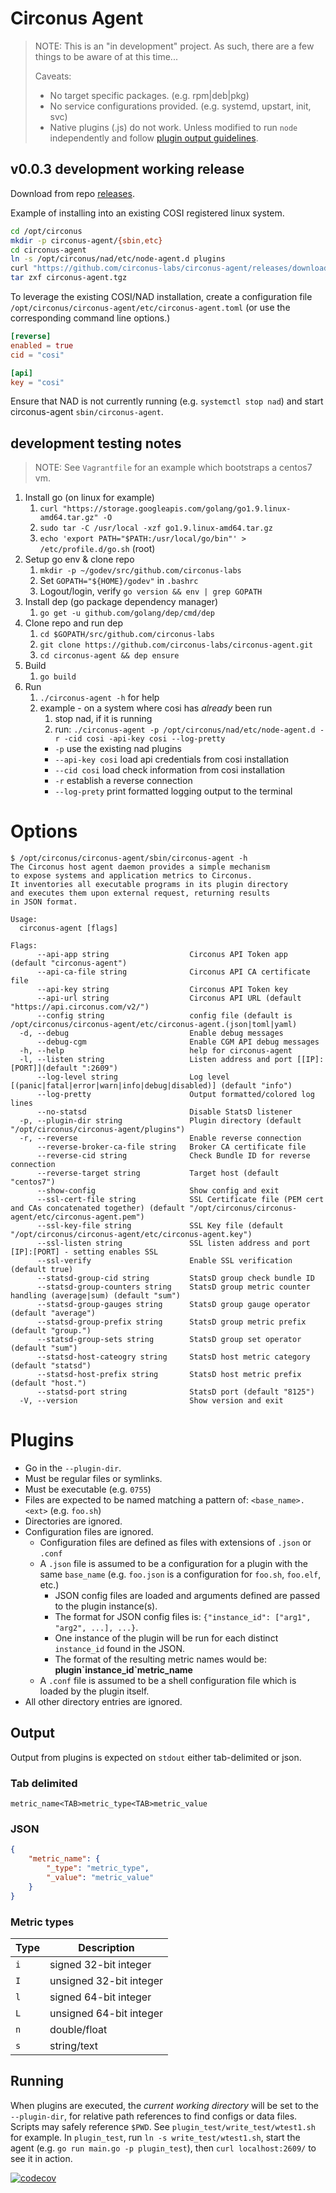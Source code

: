 # Circonus Agent

>NOTE: This is an "in development" project. As such, there are a few things to be aware of at this time...
>
> Caveats:
> * No target specific packages. (e.g. rpm|deb|pkg)
> * No service configurations provided. (e.g. systemd, upstart, init, svc)
> * Native plugins (.js) do not work. Unless modified to run `node` independently and follow [plugin output guidelines](#output).

## v0.0.3 development working release

Download from repo [releases](https://github.com/circonus-labs/circonus-agent/releases).

Example of installing into an existing COSI registered linux system.

```sh
cd /opt/circonus
mkdir -p circonus-agent/{sbin,etc}
cd circonus-agent
ln -s /opt/circonus/nad/etc/node-agent.d plugins
curl "https://github.com/circonus-labs/circonus-agent/releases/download/v0.0.3/circonus-agent_0.0.3_linux_64-bit.tar.gz" -o circonus-agent.tgz
tar zxf circonus-agent.tgz
```
To leverage the existing COSI/NAD installation, create a configuration file `/opt/circonus/circonus-agent/etc/circonus-agent.toml` (or use the corresponding command line options.)

```toml
[reverse]
enabled = true
cid = "cosi"

[api]
key = "cosi"
```

Ensure that NAD is not currently running (e.g. `systemctl stop nad`) and start circonus-agent `sbin/circonus-agent`.

## development testing notes

> NOTE: See `Vagrantfile` for an example which bootstraps a centos7 vm.

1. Install go (on linux for example)
    1. `curl "https://storage.googleapis.com/golang/go1.9.linux-amd64.tar.gz" -O`
    1. `sudo tar -C /usr/local -xzf go1.9.linux-amd64.tar.gz`
    1. `echo 'export PATH="$PATH:/usr/local/go/bin"' > /etc/profile.d/go.sh` (root)
1. Setup go env & clone repo
    1. `mkdir -p ~/godev/src/github.com/circonus-labs`
    1. Set `GOPATH="${HOME}/godev"` in `.bashrc`
    1. Logout/login, verify `go version && env | grep GOPATH`
1. Install dep (go package dependency manager)
    1. `go get -u github.com/golang/dep/cmd/dep`
1. Clone repo and run dep
    1. `cd $GOPATH/src/github.com/circonus-labs`
    1. `git clone https://github.com/circonus-labs/circonus-agent.git`
    1. `cd circonus-agent && dep ensure`
1. Build
    1. `go build`
1. Run
    1. `./circonus-agent -h` for help
    1. example - on a system where cosi has *already* been run
       1. stop nad, if it is running
       1. run: `./circonus-agent -p /opt/circonus/nad/etc/node-agent.d -r -cid cosi -api-key cosi --log-pretty`
        * `-p` use the existing nad plugins
        * `--api-key cosi` load api credentials from cosi installation
        * `--cid cosi` load check information from cosi installation
        * `-r` establish a reverse connection
        * `--log-prety` print formatted logging output to the terminal

# Options

```
$ /opt/circonus/circonus-agent/sbin/circonus-agent -h
The Circonus host agent daemon provides a simple mechanism
to expose systems and application metrics to Circonus.
It inventories all executable programs in its plugin directory
and executes them upon external request, returning results
in JSON format.

Usage:
  circonus-agent [flags]

Flags:
      --api-app string                  Circonus API Token app (default "circonus-agent")
      --api-ca-file string              Circonus API CA certificate file
      --api-key string                  Circonus API Token key
      --api-url string                  Circonus API URL (default "https://api.circonus.com/v2/")
      --config string                   config file (default is /opt/circonus/circonus-agent/etc/circonus-agent.(json|toml|yaml)
  -d, --debug                           Enable debug messages
      --debug-cgm                       Enable CGM API debug messages
  -h, --help                            help for circonus-agent
  -l, --listen string                   Listen address and port [[IP]:[PORT]](default ":2609")
      --log-level string                Log level [(panic|fatal|error|warn|info|debug|disabled)] (default "info")
      --log-pretty                      Output formatted/colored log lines
      --no-statsd                       Disable StatsD listener
  -p, --plugin-dir string               Plugin directory (default "/opt/circonus/circonus-agent/plugins")
  -r, --reverse                         Enable reverse connection
      --reverse-broker-ca-file string   Broker CA certificate file
      --reverse-cid string              Check Bundle ID for reverse connection
      --reverse-target string           Target host (default "centos7")
      --show-config                     Show config and exit
      --ssl-cert-file string            SSL Certificate file (PEM cert and CAs concatenated together) (default "/opt/circonus/circonus-agent/etc/circonus-agent.pem")
      --ssl-key-file string             SSL Key file (default "/opt/circonus/circonus-agent/etc/circonus-agent.key")
      --ssl-listen string               SSL listen address and port [IP]:[PORT] - setting enables SSL
      --ssl-verify                      Enable SSL verification (default true)
      --statsd-group-cid string         StatsD group check bundle ID
      --statsd-group-counters string    StatsD group metric counter handling (average|sum) (default "sum")
      --statsd-group-gauges string      StatsD group gauge operator (default "average")
      --statsd-group-prefix string      StatsD group metric prefix (default "group.")
      --statsd-group-sets string        StatsD group set operator (default "sum")
      --statsd-host-cateogry string     StatsD host metric category (default "statsd")
      --statsd-host-prefix string       StatsD host metric prefix (default "host.")
      --statsd-port string              StatsD port (default "8125")
  -V, --version                         Show version and exit
```


# Plugins

* Go in the `--plugin-dir`.
* Must be regular files or symlinks.
* Must be executable (e.g. `0755`)
* Files are expected to be named matching a pattern of: `<base_name>.<ext>` (e.g. `foo.sh`)
* Directories are ignored.
* Configuration files are ignored.
    * Configuration files are defined as files with extensions of `.json` or `.conf`
    * A `.json` file is assumed to be a configuration for a plugin with the same `base_name` (e.g. `foo.json` is a configuration for `foo.sh`, `foo.elf`, etc.)
        * JSON config files are loaded and arguments defined are passed to the plugin instance(s).
        * The format for JSON config files is: `{"instance_id": ["arg1", "arg2", ...], ...}`.
        * One instance of the plugin will be run for each distinct `instance_id` found in the JSON.
        * The format of the resulting metric names would be: **plugin\`instance_id\`metric_name**
    * A `.conf` file is assumed to be a shell configuration file which is loaded by the plugin itself.
* All other directory entries are ignored.

## Output

Output from plugins is expected on `stdout` either tab-delimited or json.

### Tab delimited

`metric_name<TAB>metric_type<TAB>metric_value`

### JSON

```json
{
    "metric_name": {
        "_type": "metric_type",
        "_value": "metric_value"
    }
}
```

### Metric types

| Type | Description             |
| ---- | ----------------------- |
| `i`  | signed 32-bit integer   |
| `I`  | unsigned 32-bit integer |
| `l`  | signed 64-bit integer   |
| `L`  | unsigned 64-bit integer |
| `n`  | double/float            |
| `s`  | string/text             |

## Running

When plugins are executed, the _current working directory_ will be set to the `--plugin-dir`, for relative path references to find configs or data files. Scripts may safely reference `$PWD`. See `plugin_test/write_test/wtest1.sh` for example. In `plugin_test`, run `ln -s write_test/wtest1.sh`, start the agent (e.g. `go run main.go -p plugin_test`), then `curl localhost:2609/` to see it in action.

[![codecov](https://codecov.io/gh/maier/circonus-agent/branch/master/graph/badge.svg)](https://codecov.io/gh/maier/circonus-agent)
